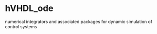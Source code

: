 # hVHDL_ode
numerical integrators and associated packages for dynamic simulation of control systems
